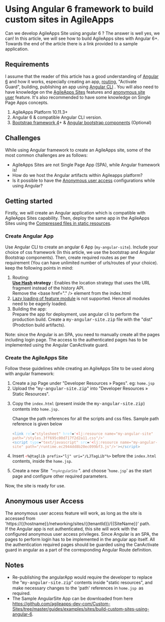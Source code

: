 <h1>Using Angular 6 framework to build custom sites in AgileApps</h1>
<p>Can we develop AgileApps Site using angular 6 ? The answer is well yes, we can! In this article, we will see how to build AgileApps sites with Angular 6+. Towards the end of the article there is a link provided to a sample application.</p>

<h2>Requirements</h2>

<p>I assume that the reader of this article has a good understanding of <a href="https://v6.angular.io/docs" target="_blank">Angular 6</a> and how it works, especially creating an app, <a href="https://v6.angular.io/tutorial/toh-pt5" target="_blank">routing</a>, "Activate Guard",&nbsp;building, publishing an app using <a href="https://cli.angular.io/" target="_blank">Angular CLI</a>&nbsp;. You will also need to have knowledge on the <a href="http://agileappscloud.info/wiki/Sites#About_Sites" target="_blank">AgileApps Sites</a> features and <a href="http://agileappscloud.info/wiki/Sites#Anonymous_Site_User" target="_blank">anonymous site user</a>&nbsp;feature. It's also recommended to have some knowledge on Single Page Apps concepts.</p>

<ol>
	<li>AgileApps Platform 10.11.3+</li>
	<li>Angular 6 &amp; compatible Angular CLI version.</li>
	<li><a href="https://getbootstrap.com/" target="_blank">Bootstrap framework 4</a>+ &amp; <a href="https://ng-bootstrap.github.io/#/getting-started" target="_blank">Angular bootstrap components</a>&nbsp;(Optional)</li>
</ol>

<h2>Challenges</h2>

<p>While using&nbsp;Angular framework to create an&nbsp;AgileApps site, some of the most common challenges are as follows:</p>

<ul>
	<li>AgileApps Sites are not Single Page App (SPA), while Angular framework is!</li>
	<li>How do we host the Angular artifacts within Agileapps platform?</li>
	<li>Is it possible to have the <a href="http://agileappscloud.info/wiki/Sites#Anonymous_Site_User" target="_blank">Anonymous user access</a> configurations while using Angular?</li>
</ul>

<h2>Getting started</h2>

<p>Firstly, we will create an Angular application which is compatible with AgileApps Sites capability. Then, deploy&nbsp;the same app in the AgileApps Sites using the <a href="http://agileappscloud.info/aawiki/index.php/Static_Resources#Compressed_Files" target="_blank">Compressed files in static resources</a>.</p>

<h3>Create Angular App</h3>

<p>Use Angular CLI&nbsp;to create an angular 6 App (<code>my-angular-site</code>). Include your choice of css framework (In this article, we use the bootstrap and Angular Bootstrap components). Then, create required routes as per the requirement (You can have unlimited number of urls/routes of your choice). keep the following points in mind:</p>

<ol>
	<li>Routing:<br />
	<strong><a href="https://angular.io/api/router/ExtraOptions#useHash" target="_blank">Use Hash</a> strategy </strong>:&nbsp;Enables the location strategy that uses the URL fragment instead of the history API.&nbsp;<br />
	Remove the&nbsp;&lt;base href="." /&gt; element from the index.html&nbsp;</li>
	<li><a href="https://angular.io/guide/lazy-loading-ngmodules" target="_blank">Lazy loading of feature module</a> is not supported. Hence all modules need to be eagerly loaded.</li>
	<li>Building the app:<br />
	Prepare the app for deployment, use angular cli to perform the production build. Create a <span style="font-family: &quot;Courier New&quot;, &quot;Source Code Pro&quot;, &quot;PT Mono&quot;; white-space: pre;">my-angular-site.zip</span>&nbsp;file with the "dist" (Prodction build artifacts).</li>
</ol>

<div class="portlet-msg-info">Note: since the Angular is an SPA, you need to manually create all the pages including login page. The access to the authenticated pages has to be implemented using the Angular CanActivate guard.</div>

<h3>Create the AgileApps Site</h3>

<p>Follow these guidelines while creating an AgileApps Site to be used along with angular framework:</p>

<ol>
	<li>Create a jsp&nbsp;Page under "Developer Resources » Pages". eg: <code>home.jsp</code></li>
	<li>Upload the "<span style="font-family: &quot;Courier New&quot;, &quot;Source Code Pro&quot;, &quot;PT Mono&quot;; white-space: pre;">my-angular-site.zip</span>" into "Developer Resources » Static Resources".</li>
	<li>
	<p>Copy the <code>index.html</code> (present inside the <span style="font-family: &quot;Courier New&quot;, &quot;Source Code Pro&quot;, &quot;PT Mono&quot;; white-space: pre;">my-angular-site.zip</span>) contents into <code>home.jsp.</code></p>
	<p> Change the path references for all the scripts and css files. Sample path reference is given below<br />
	<br />
	<code><span style="color: #808080;">&lt;</span><span style="color: #569cd6;">link</span> <span style="color: #9cdcfe;">rel</span>=<span style="color: #ce9178;">"stylesheet"</span> <span style="color: #9cdcfe;">href</span>=<span style="color: #ce9178;">'</span><span style="color: #f44747;">&lt;</span><span style="color: #ce9178;">lj:resource name="my-angular-site" path="/styles.3ff695c00d717f2d2a11.css"/&gt;'</span></code><br />
	<code><span style="color: #808080;">&lt;</span><span style="color: #569cd6;">script</span> <span style="color: #9cdcfe;">type</span>=<span style="color: #ce9178;">"text/javascript"</span> <span style="color: #9cdcfe;">src</span>=<span style="color: #ce9178;">'</span><span style="color: #f44747;">&lt;</span><span style="color: #ce9178;">lj:resource name="my-angular-site" path="/runtime.ec2944dd8b20ec099bf3.js"/&gt;'</span><span style="color: #808080;">&gt;</span><span style="color: #808080;">&lt;</span><span style="color: #808080;">/</span><span style="color: #569cd6;">script</span><span style="color: #808080;">&gt;</span></code></p>
	</li>
	<li>
	<p>Insert&nbsp;<code><span style="color: #f44747;">&lt;</span>%@taglib prefix="lj" uri="/LJTagLib"%&gt;</code>&nbsp;before the <code>index.html</code> contents, inside the <code>home.jsp</code>.</p>
	</li>
	<li>
	<p>Create a new Site &nbsp;"<span style="color: rgb(70, 70, 70); font-family: &quot;Open Sans&quot;, sans-serif; font-size: 12px; white-space: nowrap;">myAngularSite&nbsp;</span>". and choose '<code>home.jsp</code>' as the start page and configure other required parameters.</p>
	</li>
</ol>

<p>Now, the site is ready for use.</p>

<h2>Anonymous user Access</h2>

<p>The anonymous user access feature will work, as long as the site is accessed from 'https://{{hostname}}/networking/sites/{{tenantId}}/{{SiteName}}' path. If&nbsp;the Angular app is not authenticated, this site will work with the configured anonymous user access privileges. Since Angular is an SPA, the pages to perform login has to be implemented in the angular app itself. All the authentication required pages should be guarded using the CanActivate guard in angular as a part of the corresponding Angular Route definition.&nbsp;</p>

<h2>Notes</h2>

<ul>
	<li>Re-publishing the angularApp would require the developer to replace the "<span style="font-family: &quot;Courier New&quot;, &quot;Source Code Pro&quot;, &quot;PT Mono&quot;; white-space: pre;">my-angular-site.zip</span>" contents inside "static resources", and make necessary changes to the 'path' references in <code>home.jsp </code>as required.</li>
	<li>The Sample AngularSite App can be downloaded from here <a href="https://github.com/agileapps-dev-com/Custom-Sites/tree/master/guides/examples/sites/build-custom-sites-using-angular-6" target="_blank">https://github.com/agileapps-dev-com/Custom-Sites/tree/master/guides/examples/sites/build-custom-sites-using-angular-6</a>.</li>
</ul>

<p>&nbsp;</p>

<p>&nbsp;</p>

<p>&nbsp;</p>

<p>&nbsp;</p>
